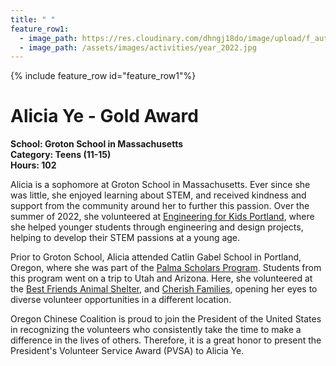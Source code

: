 ```yaml
---
title: " "
feature_row1:
  - image_path: https://res.cloudinary.com/dhngj18do/image/upload/f_auto,q_auto/v1/images/pvsa/2022_Alicia_Ye
  - image_path: /assets/images/activities/year_2022.jpg
---
```


{% include feature_row id="feature_row1"%}

# Alicia Ye - Gold Award

**School: Groton School in Massachusetts**  
**Category: Teens (11-15)**  
**Hours: 102**  

Alicia is a sophomore at Groton School in Massachusetts. Ever since she was little, she enjoyed learning about STEM, and received kindness and support from the community around her to further this passion. Over the summer of 2022, she volunteered at [Engineering for Kids Portland](https://www.engineeringforkids.com/portland/), where she helped younger students through engineering and design projects, helping to develop their STEM passions at a young age.

Prior to Groton School, Alicia attended Catlin Gabel School in Portland, Oregon, where she was part of the [Palma Scholars Program](https://www.catlin.edu/academics-more/upper-school/palma-scholars-program). Students from this program went on a trip to Utah and Arizona. Here, she volunteered at the [Best Friends Animal Shelter](https://bestfriends.org/), and [Cherish Families](https://cherishfamilies.org/), opening her eyes to diverse volunteer opportunities in a different location.

Oregon Chinese Coalition is proud to join the President of the United States in recognizing the volunteers who consistently take the time to make a difference in the lives of others. Therefore, it is a great honor to present the President's Volunteer Service Award (PVSA) to Alicia Ye.
